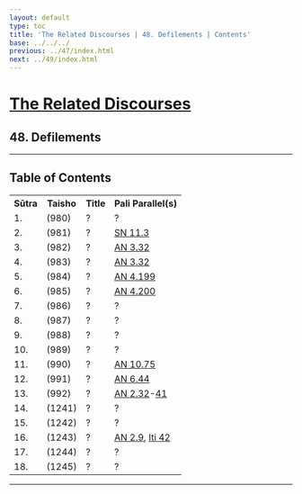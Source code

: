 ```yaml
---
layout: default
type: toc
title: 'The Related Discourses | 48. Defilements | Contents'
base: ../../../
previous: ../47/index.html
next: ../49/index.html
---
```


<h1><a href="../index.html">The Related Discourses</a></h1>
<h2>48. Defilements</h2>

<hr/>

<h2>Table of Contents</h2>

<table class="ma-toc">
  <th>Sūtra</th>
  <th>Taisho</th>
  <th>Title</th>
  <th>Pali Parallel(s)</th>
  <tr>
    <td>1.</td>
    <td>(980)</td>
    <td><a href="SA48_1.html"></a>?</td>
    <td><a href="https://suttacentral.net/" target="_blank"></a>?</td>
  </tr>
  <tr>
    <td>2.</td>
    <td>(981)</td>
    <td><a href="SA48_2.html"></a>?</td>
    <td><a href="https://suttacentral.net/sn11.3" target="_blank">SN 11.3</a><!--EĀ 24.1--></td>
  </tr>
  <tr>
    <td>3.</td>
    <td>(982)</td>
    <td><a href="SA48_3.html"></a>?</td>
    <td><a href="https://suttacentral.net/an3.32" target="_blank">AN 3.32</a></td>
  </tr>
  <tr>
    <td>4.</td>
    <td>(983)</td>
    <td><a href="SA48_4.html"></a>?</td>
   <td><a href="https://suttacentral.net/an3.32" target="_blank">AN 3.32</a></td>
  </tr>
  <tr>
    <td>5.</td>
    <td>(984)</td>
    <td><a href="SA48_5.html"></a>?</td>
    <td><a href="https://suttacentral.net/an4.199" target="_blank">AN 4.199</a></td>
  </tr>
  <tr>
    <td>6.</td>
    <td>(985)</td>
    <td><a href="SA48_6.html"></a>?</td>
    <td><a href="https://suttacentral.net/an4.200" target="_blank">AN 4.200</a></td>
  </tr>
  <tr>
    <td>7.</td>
    <td>(986)</td>
    <td><a href="SA48_7.html"></a>?</td>
    <td><a href="https://suttacentral.net/" target="_blank"></a>?</td>
  </tr>
  <tr>
    <td>8.</td>
    <td>(987)</td>
    <td><a href="SA48_8.html"></a>?</td>
    <td><a href="https://suttacentral.net/" target="_blank"></a>?</td>
  </tr>
  <tr>
    <td>9.</td>
    <td>(988)</td>
    <td><a href="SA48_9.html"></a>?</td>
    <td><a href="https://suttacentral.net/" target="_blank"></a>?</td>
  </tr>
  <tr>
    <td>10.</td>
    <td>(989)</td>
    <td><a href="SA48_10.html"></a>?</td>
    <td><a href="https://suttacentral.net/" target="_blank"></a>?</td>
  </tr>
  <tr>
    <td>11.</td>
    <td>(990)</td>
    <td><a href="SA48_11.html"></a>?</td>
    <td><a href="https://suttacentral.net/an10.75" target="_blank">AN 10.75</a></td>
  </tr>
  <tr>
    <td>12.</td>
    <td>(991)</td>
    <td><a href="SA48_12.html"></a>?</td>
    <td><a href="https://suttacentral.net/an6.44" target="_blank">AN 6.44</a></td>
  </tr>
  <tr>
    <td>13.</td>
    <td>(992)</td>
    <td><a href="SA48_13.html"></a>?</td>
    <td><a href="https://suttacentral.net/an2.32" target="_blank">AN 2.32</a>-<a href="https://suttacentral.net/an2.41" target="_blank">41</a><!--MA 127, EA 42.8--></td>
  </tr>
  <tr>
    <td>14.</td>
    <td>(1241)</td>
    <td><a href="SA48_14.html"></a>?</td>
    <td><a href="https://suttacentral.net/" target="_blank"></a>?</td>
  </tr>
  <tr>
    <td>15.</td>
    <td>(1242)</td>
    <td><a href="SA48_15.html"></a>?</td>
    <td><a href="https://suttacentral.net/" target="_blank"></a>?</td>
  </tr>
  <tr>
    <td>16.</td>
    <td>(1243)</td>
    <td><a href="SA48_16.html"></a>?</td>
    <td><a href="https://suttacentral.net/an2.9" target="_blank">AN 2.9</a>, <a href="https://suttacentral.net/iti42" target="_blank">Iti 42</a><!--EĀ 18.1--></td>
  </tr>
  <tr>
    <td>17.</td>
    <td>(1244)</td>
    <td><a href="SA48_17.html"></a>?</td>
    <td><a href="https://suttacentral.net/" target="_blank"></a>?</td>
  </tr>
  <tr>
    <td>18.</td>
    <td>(1245)</td>
    <td><a href="SA48_18.html"></a>?</td>
    <td><a href="https://suttacentral.net/" target="_blank"></a>?</td>
  </tr>
</table>

<hr/>